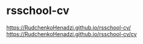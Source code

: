 # rsschool-cv
https://RudchenkoHenadzi.github.io/rsschool-cv/
https://RudchenkoHenadzi.github.io/rsschool-cv/cv

